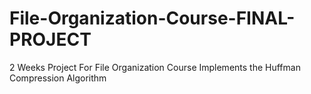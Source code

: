 # File-Organization-Course-FINAL-PROJECT
2 Weeks Project For File Organization Course 
Implements the Huffman Compression Algorithm 
